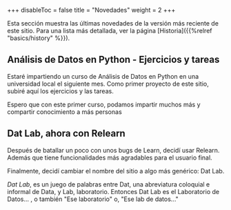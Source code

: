 +++
disableToc = false
title = "Novedades"
weight = 2
+++

Esta sección muestra las últimas novedades de la versión más reciente de este sitio.
Para una lista más detallada, ver la página [Historia]({{%relref "basics/history" %}}).

## Análisis de Datos en Python - Ejercicios y tareas

Estaré impartiendo un curso de Análisis de Datos en Python en una universidad 
local el siguiente mes. Como primer proyecto de este sitio, subiré aquí los 
ejercicios y las tareas. 

Espero que con este primer curso, podamos impartir muchos más y compartir 
conocimiento a más personas <i class="fas fa-grin-beam"></i>

## Dat Lab, ahora con Relearn

Después de batallar un poco con unos bugs de Learn, decidí usar Relearn. Además
que tiene funcionalidades más agradables para el usuario final. 

Finalmente, decidí cambiar el nombre del sitio a algo más genérico: Dat Lab.

_Dat Lab_, es un juego de palabras entre Dat, una abreviatura coloquial e 
informal de Data, y Lab, laboratorio. 
Entonces Dat Lab es el Laboratorio de Datos... , o también "Ese laboratorio"  o, 
"Ese lab de datos..." <i class="fas fa-grin-wink"></i>
